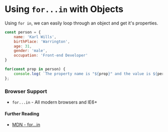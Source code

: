 # Using `for...in` with Objects

Using `for in`, we can easily loop through an object and get it's properties.

```javascript
const person = {
    name: 'Karl Wills',
    birthPlace: 'Warrington',
    age: 31,
    gender: 'male',
    occupation: 'Front-end Developer'
}

for(const prop in person) {
    console.log( `The property name is "${prop}" and the value is ${person[prop]}` );
};
```

### Browser Support

* `for...in` - All modern browsers and IE6+

#### Further Reading

* [MDN - for...in](https://developer.mozilla.org/en-US/docs/Web/JavaScript/Reference/Statements/for...in)
